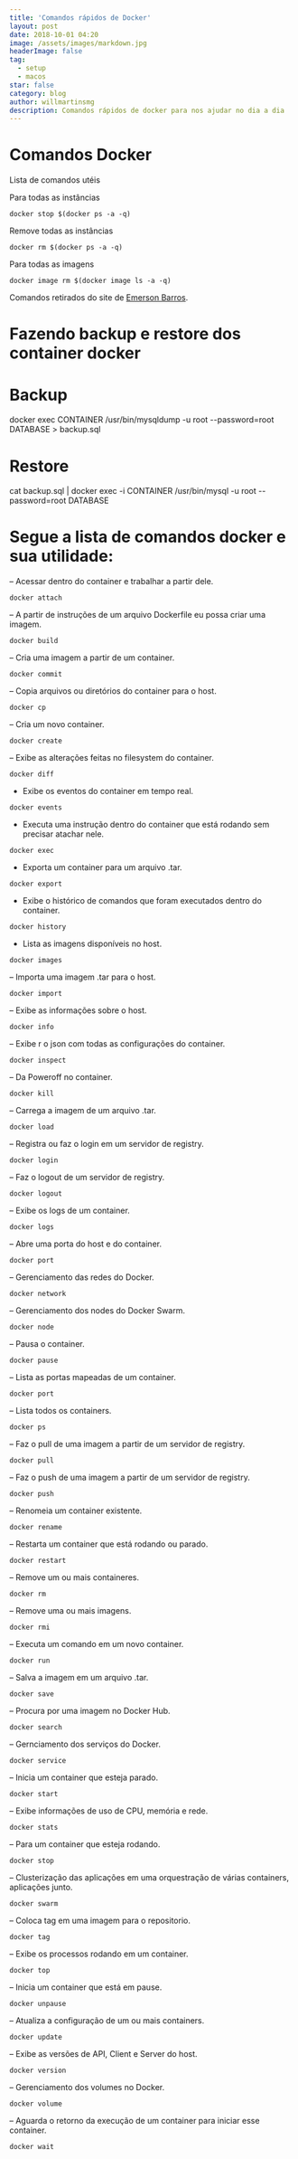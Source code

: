 ```yaml
---
title: 'Comandos rápidos de Docker'
layout: post
date: 2018-10-01 04:20
image: /assets/images/markdown.jpg
headerImage: false
tag:
  - setup
  - macos
star: false
category: blog
author: willmartinsmg
description: Comandos rápidos de docker para nos ajudar no dia a dia
---
```


# Comandos Docker

Lista de comandos utéis

Para todas as instâncias

```
docker stop $(docker ps -a -q)
```

Remove todas as instâncias

```
docker rm $(docker ps -a -q)
```

Para todas as imagens

```
docker image rm $(docker image ls -a -q)
```

Comandos retirados do site de [Emerson Barros](https://emersonbarros.com.br/docker-parar-remover-todos-os-containers-docker/).

# Fazendo backup e restore dos container docker

# Backup

docker exec CONTAINER /usr/bin/mysqldump -u root --password=root DATABASE > backup.sql

# Restore

cat backup.sql | docker exec -i CONTAINER /usr/bin/mysql -u root --password=root DATABASE

# Segue a lista de comandos docker e sua utilidade:

– Acessar dentro do container e trabalhar a partir dele.

```
docker attach
```

– A partir de instruções de um arquivo Dockerfile eu possa criar uma imagem.

```
docker build
```

– Cria uma imagem a partir de um container.

```
docker commit
```

– Copia arquivos ou diretórios do container para o host.

```
docker cp
```

– Cria um novo container.

```
docker create
```

– Exibe as alterações feitas no filesystem do container.

```
docker diff
```

- Exibe os eventos do container em tempo real.

```
docker events
```

- Executa uma instrução dentro do container que está rodando sem precisar atachar nele.

```
docker exec
```

- Exporta um container para um arquivo .tar.

```
docker export
```

- Exibe o histórico de comandos que foram executados dentro do container.

```
docker history
```

- Lista as imagens disponíveis no host.

```
docker images
```

– Importa uma imagem .tar para o host.

```
docker import
```

– Exibe as informações sobre o host.

```
docker info
```

– Exibe r o json com todas as configurações do container.

```
docker inspect
```

– Da Poweroff no container.

```
docker kill
```

– Carrega a imagem de um arquivo .tar.

```
docker load
```

– Registra ou faz o login em um servidor de registry.

```
docker login
```

– Faz o logout de um servidor de registry.

```
docker logout
```

– Exibe os logs de um container.

```
docker logs
```

– Abre uma porta do host e do container.

```
docker port
```

– Gerenciamento das redes do Docker.

```
docker network
```

– Gerenciamento dos nodes do Docker Swarm.

```
docker node
```

– Pausa o container.

```
docker pause
```

– Lista as portas mapeadas de um container.

```
docker port
```

– Lista todos os containers.

```
docker ps
```

– Faz o pull de uma imagem a partir de um servidor de registry.

```
docker pull
```

– Faz o push de uma imagem a partir de um servidor de registry.

```
docker push
```

– Renomeia um container existente.

```
docker rename
```

– Restarta um container que está rodando ou parado.

```
docker restart
```

– Remove um ou mais containeres.

```
docker rm
```

– Remove uma ou mais imagens.

```
docker rmi
```

– Executa um comando em um novo container.

```
docker run
```

– Salva a imagem em um arquivo .tar.

```
docker save
```

– Procura por uma imagem no Docker Hub.

```
docker search
```

– Gernciamento dos serviços do Docker.

```
docker service
```

– Inicia um container que esteja parado.

```
docker start
```

– Exibe informações de uso de CPU, memória e rede.

```
docker stats
```

– Para um container que esteja rodando.

```
docker stop
```

– Clusterização das aplicações em uma orquestração de várias containers, aplicações junto.

```
docker swarm
```

– Coloca tag em uma imagem para o repositorio.

```
docker tag
```

– Exibe os processos rodando em um container.

```
docker top
```

– Inicia um container que está em pause.

```
docker unpause
```

– Atualiza a configuração de um ou mais containers.

```
docker update
```

– Exibe as versões de API, Client e Server do host.

```
docker version
```

– Gerenciamento dos volumes no Docker.

```
docker volume
```

– Aguarda o retorno da execução de um container para iniciar esse container.

```
docker wait
```
